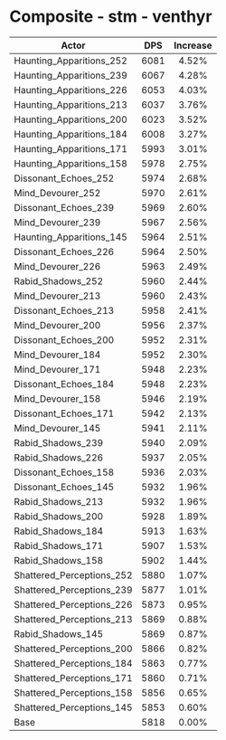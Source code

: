 # Composite - stm - venthyr
| Actor | DPS | Increase |
|---|:---:|:---:|
|Haunting_Apparitions_252|6081|4.52%|
|Haunting_Apparitions_239|6067|4.28%|
|Haunting_Apparitions_226|6053|4.03%|
|Haunting_Apparitions_213|6037|3.76%|
|Haunting_Apparitions_200|6023|3.52%|
|Haunting_Apparitions_184|6008|3.27%|
|Haunting_Apparitions_171|5993|3.01%|
|Haunting_Apparitions_158|5978|2.75%|
|Dissonant_Echoes_252|5974|2.68%|
|Mind_Devourer_252|5970|2.61%|
|Dissonant_Echoes_239|5969|2.60%|
|Mind_Devourer_239|5967|2.56%|
|Haunting_Apparitions_145|5964|2.51%|
|Dissonant_Echoes_226|5964|2.50%|
|Mind_Devourer_226|5963|2.49%|
|Rabid_Shadows_252|5960|2.44%|
|Mind_Devourer_213|5960|2.43%|
|Dissonant_Echoes_213|5958|2.41%|
|Mind_Devourer_200|5956|2.37%|
|Dissonant_Echoes_200|5952|2.31%|
|Mind_Devourer_184|5952|2.30%|
|Mind_Devourer_171|5948|2.23%|
|Dissonant_Echoes_184|5948|2.23%|
|Mind_Devourer_158|5946|2.19%|
|Dissonant_Echoes_171|5942|2.13%|
|Mind_Devourer_145|5941|2.11%|
|Rabid_Shadows_239|5940|2.09%|
|Rabid_Shadows_226|5937|2.05%|
|Dissonant_Echoes_158|5936|2.03%|
|Dissonant_Echoes_145|5932|1.96%|
|Rabid_Shadows_213|5932|1.96%|
|Rabid_Shadows_200|5928|1.89%|
|Rabid_Shadows_184|5913|1.63%|
|Rabid_Shadows_171|5907|1.53%|
|Rabid_Shadows_158|5902|1.44%|
|Shattered_Perceptions_252|5880|1.07%|
|Shattered_Perceptions_239|5877|1.01%|
|Shattered_Perceptions_226|5873|0.95%|
|Shattered_Perceptions_213|5869|0.88%|
|Rabid_Shadows_145|5869|0.87%|
|Shattered_Perceptions_200|5866|0.82%|
|Shattered_Perceptions_184|5863|0.77%|
|Shattered_Perceptions_171|5860|0.71%|
|Shattered_Perceptions_158|5856|0.65%|
|Shattered_Perceptions_145|5853|0.60%|
|Base|5818|0.00%|
